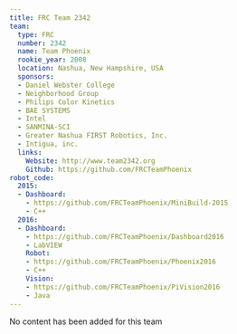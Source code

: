 ```yaml
---
title: FRC Team 2342
team:
  type: FRC
  number: 2342
  name: Team Phoenix
  rookie_year: 2008
  location: Nashua, New Hampshire, USA
  sponsors:
  - Daniel Webster College
  - Neighborhood Group
  - Philips Color Kinetics
  - BAE SYSTEMS
  - Intel
  - SANMINA-SCI
  - Greater Nashua FIRST Robotics, Inc.
  - Intigua, inc.
  links:
    Website: http://www.team2342.org
    Github: https://github.com/FRCTeamPhoenix
robot_code:
  2015:
  - Dashboard:
    - https://github.com/FRCTeamPhoenix/MiniBuild-2015
    - C++
  2016:
  - Dashboard:
    - https://github.com/FRCTeamPhoenix/Dashboard2016
    - LabVIEW
    Robot:
    - https://github.com/FRCTeamPhoenix/Phoenix2016
    - C++
    Vision:
    - https://github.com/FRCTeamPhoenix/PiVision2016
    - Java
---
```


No content has been added for this team